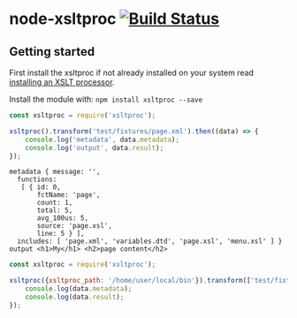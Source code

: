 
# node-xsltproc [![Build Status](https://travis-ci.org/ticapix/node-xsltproc.svg?branch=master)](https://travis-ci.org/ticapix/node-xsltproc)

## Getting started

First install the xsltproc if not already installed on your system read [installing an XSLT processor](http://www.sagehill.net/docbookxsl/InstallingAProcessor.html).

Install the module with: `npm install xsltproc --save`

```javascript
const xsltproc = require('xsltproc');

xsltproc().transform('test/fixtures/page.xml').then((data) => {
	console.log('metadata', data.metadata);
	console.log('output', data.result);
});
```

```text
metadata { message: '',
  functions:
   [ { id: 0,
       fctName: 'page',
       count: 1,
       total: 5,
       avg_100us: 5,
       source: 'page.xsl',
       line: 5 } ],
  includes: [ 'page.xml', 'variables.dtd', 'page.xsl', 'menu.xsl' ] }
output <h1>My</h1> <h2>page content</h2>
```



```javascript
const xsltproc = require('xsltproc');

xsltproc({xsltproc_path: '/home/user/local/bin'}).transform(['test/fixtures/menu.xsl', 'test/fixtures/menu.xml']).then((data) => {
	console.log(data.metadata);
	console.log(data.result);
});
```
